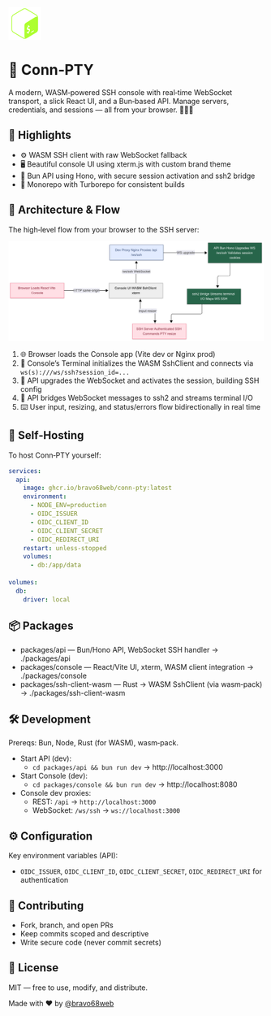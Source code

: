 ![Conn‑PTY Logo](assets/logo.png)

# 🚀 Conn‑PTY

A modern, WASM‑powered SSH console with real‑time WebSocket transport, a slick React UI, and a Bun‑based API. Manage servers, credentials, and sessions — all from your browser. 🧑‍💻✨

## 🌟 Highlights
- ⚙️ WASM SSH client with raw WebSocket fallback
- 🖥️ Beautiful console UI using xterm.js with custom brand theme
- 🔌 Bun API using Hono, with secure session activation and ssh2 bridge
- 🧩 Monorepo with Turborepo for consistent builds

## 🧭 Architecture & Flow
The high‑level flow from your browser to the SSH server:

![Process Graph](assets/arch.png)

1. 🌐 Browser loads the Console app (Vite dev or Nginx prod)
2. 🧠 Console’s Terminal initializes the WASM SshClient and connects via `ws(s):///ws/ssh?session_id=...`
3. 🔌 API upgrades the WebSocket and activates the session, building SSH config
4. 🔐 API bridges WebSocket messages to ssh2 and streams terminal I/O
5. ⌨️ User input, resizing, and status/errors flow bidirectionally in real time

## 🚀 Self‑Hosting
To host Conn‑PTY yourself:

```yaml
services:
  api:
    image: ghcr.io/bravo68web/conn-pty:latest
    environment:
      - NODE_ENV=production
      - OIDC_ISSUER
      - OIDC_CLIENT_ID
      - OIDC_CLIENT_SECRET
      - OIDC_REDIRECT_URI
    restart: unless-stopped
    volumes:
      - db:/app/data

volumes:
  db:
    driver: local
```

## 📦 Packages
- packages/api — Bun/Hono API, WebSocket SSH handler → ./packages/api
- packages/console — React/Vite UI, xterm, WASM client integration → ./packages/console
- packages/ssh-client-wasm — Rust → WASM SshClient (via wasm‑pack) → ./packages/ssh-client-wasm

## 🛠️ Development
Prereqs: Bun, Node, Rust (for WASM), wasm‑pack.

- Start API (dev):
  - `cd packages/api && bun run dev` → http://localhost:3000
- Start Console (dev):
  - `cd packages/console && bun run dev` → http://localhost:8080
- Console dev proxies:
  - REST: `/api` → `http://localhost:3000`
  - WebSocket: `/ws/ssh` → `ws://localhost:3000`

## ⚙️ Configuration
Key environment variables (API):
- `OIDC_ISSUER`, `OIDC_CLIENT_ID`, `OIDC_CLIENT_SECRET`, `OIDC_REDIRECT_URI` for authentication

## 🤝 Contributing
- Fork, branch, and open PRs
- Keep commits scoped and descriptive
- Write secure code (never commit secrets)

## 📝 License
MIT — free to use, modify, and distribute.

Made with ❤️ by [@bravo68web](https://github.com/bravo68web)